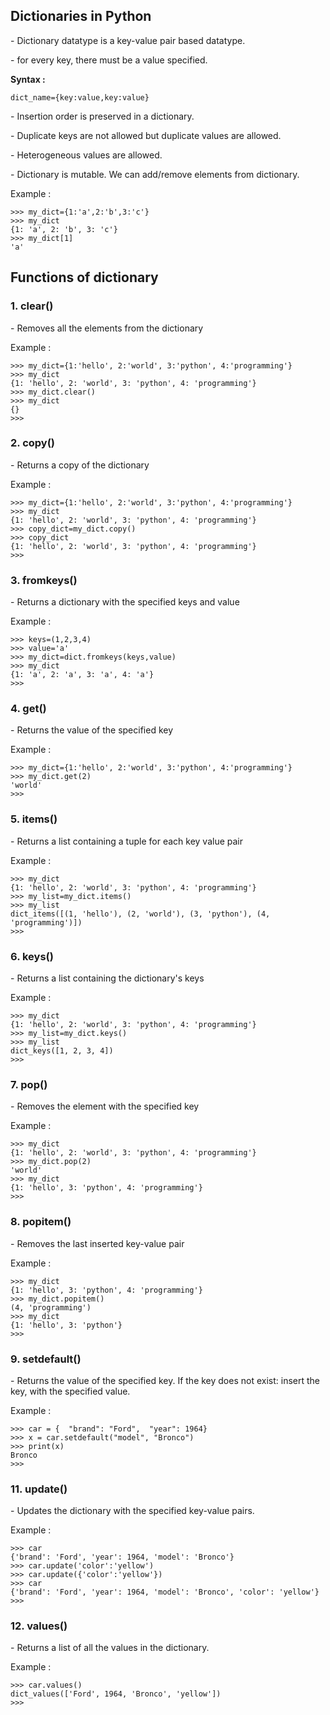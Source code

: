## Dictionaries in Python

\- Dictionary datatype is a key-value pair based datatype.

\- for every key, there must be a value specified.

**Syntax :**
```
dict_name={key:value,key:value}
```

\- Insertion order is preserved in a dictionary.

\- Duplicate keys are not allowed but duplicate values are allowed.

\- Heterogeneous values are allowed.

\- Dictionary is mutable. We can add/remove elements from dictionary.

Example :
```
>>> my_dict={1:'a',2:'b',3:'c'}
>>> my_dict
{1: 'a', 2: 'b', 3: 'c'}
>>> my_dict[1]
'a'
```

## Functions of dictionary

### 1. clear()	
\- Removes all the elements from the dictionary

Example :
```
>>> my_dict={1:'hello', 2:'world', 3:'python', 4:'programming'}
>>> my_dict
{1: 'hello', 2: 'world', 3: 'python', 4: 'programming'}
>>> my_dict.clear()
>>> my_dict
{}
>>> 
```

### 2. copy()	
\- Returns a copy of the dictionary

Example :
```
>>> my_dict={1:'hello', 2:'world', 3:'python', 4:'programming'}
>>> my_dict
{1: 'hello', 2: 'world', 3: 'python', 4: 'programming'}
>>> copy_dict=my_dict.copy()
>>> copy_dict
{1: 'hello', 2: 'world', 3: 'python', 4: 'programming'}
>>> 
```

### 3. fromkeys()	
\- Returns a dictionary with the specified keys and value

Example :
```
>>> keys=(1,2,3,4)
>>> value='a'
>>> my_dict=dict.fromkeys(keys,value)
>>> my_dict
{1: 'a', 2: 'a', 3: 'a', 4: 'a'}
>>> 
```

### 4. get()	
\- Returns the value of the specified key

Example :
```
>>> my_dict={1:'hello', 2:'world', 3:'python', 4:'programming'}
>>> my_dict.get(2)
'world'
>>> 
```

### 5. items()	
\- Returns a list containing a tuple for each key value pair

Example :
```
>>> my_dict
{1: 'hello', 2: 'world', 3: 'python', 4: 'programming'}
>>> my_list=my_dict.items()
>>> my_list
dict_items([(1, 'hello'), (2, 'world'), (3, 'python'), (4, 'programming')])
>>> 
```

### 6. keys()	
\- Returns a list containing the dictionary's keys

Example :
```
>>> my_dict
{1: 'hello', 2: 'world', 3: 'python', 4: 'programming'}
>>> my_list=my_dict.keys()
>>> my_list
dict_keys([1, 2, 3, 4])
>>> 
```

### 7. pop()	
\- Removes the element with the specified key

Example :
```
>>> my_dict
{1: 'hello', 2: 'world', 3: 'python', 4: 'programming'}
>>> my_dict.pop(2)
'world'
>>> my_dict
{1: 'hello', 3: 'python', 4: 'programming'}
>>> 
```

### 8. popitem()	
\- Removes the last inserted key-value pair

Example :
```
>>> my_dict
{1: 'hello', 3: 'python', 4: 'programming'}
>>> my_dict.popitem()
(4, 'programming')
>>> my_dict
{1: 'hello', 3: 'python'}
>>> 
```

### 9. setdefault()	
\- Returns the value of the specified key. If the key does not exist: insert the key, with the specified value.

Example :
```
>>> car = {  "brand": "Ford",  "year": 1964}
>>> x = car.setdefault("model", "Bronco")
>>> print(x)
Bronco
>>> 
```

### 11. update()	
\- Updates the dictionary with the specified key-value pairs.

Example :
```
>>> car
{'brand': 'Ford', 'year': 1964, 'model': 'Bronco'}
>>> car.update('color':'yellow')
>>> car.update({'color':'yellow'})
>>> car
{'brand': 'Ford', 'year': 1964, 'model': 'Bronco', 'color': 'yellow'}
>>> 
```

### 12. values()	
\- Returns a list of all the values in the dictionary.

Example :
```
>>> car.values()
dict_values(['Ford', 1964, 'Bronco', 'yellow'])
>>> 
```
